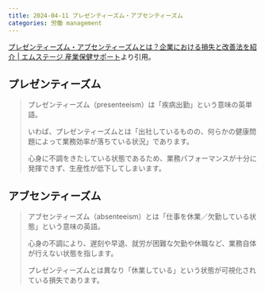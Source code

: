```yaml
---
title: 2024-04-11 プレゼンティーズム・アブセンティーズム
categories: 労働 management
---
```


[プレゼンティーズム・アブセンティーズムとは？企業における損失と改善法を紹介 \| エムステージ 産業保健サポート](https://sangyoui-navi.jp/blog/424#61c3d5f6cedf9e399ba3abe5-1640224708128)より引用。

## プレゼンティーズム

> プレゼンティーズム（presenteeism）は「疾病出勤」という意味の英単語。
>
> いわば、プレゼンティーズムとは「出社しているものの、何らかの健康問題によって業務効率が落ちている状況」であります。
>
> 心身に不調をきたしている状態であるため、業務パフォーマンスが十分に発揮できず、生産性が低下してしまいます。

## アブセンティーズム

> アブセンティーズム（absenteeism）とは「仕事を休業／欠勤している状態」という意味の英語。
>
> 心身の不調により、遅刻や早退、就労が困難な欠勤や休職など、業務自体が行えない状態を指します。
>
> プレゼンティーズムとは異なり「休業している」という状態が可視化されている損失であります。
